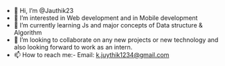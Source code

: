 - 👋 Hi, I’m @Jauthik23
- 👀 I’m interested in Web development and in Mobile development
- 🌱 I’m currently learning Js and major concepts of Data structure & Algorithm
- 💞️ I’m looking to collaborate on any new projects or new technology and also looking forward to work as an intern.
- 📫 How to reach me:- Email: k.juythik1234@gmail.com

<!---
Jauthik23/Jauthik23 is a ✨ special ✨ repository because its `README.md` (this file) appears on your GitHub profile.
You can click the Preview link to take a look at your changes.
--->
